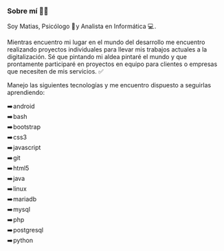 ### Sobre mí 👨‍💻 

<!--
**m-cea/m-cea** is a ✨ _special_ ✨ repository because its `README.md` (this file) appears on your GitHub profile.

Here are some ideas to get you started:

- 🔭 I’m currently working on ...
- 🌱 I’m currently learning ...
- 👯 I’m looking to collaborate on ...
- 🤔 I’m looking for help with ...
- 💬 Ask me about ...
- 📫 How to reach me: ...
- 😄 Pronouns: ...
- ⚡ Fun fact: ...
-->


Soy Matias, Psicólogo 💬 y Analista en Informática 💻 . 

Mientras encuentro mi lugar en el mundo del desarrollo me encuentro realizando proyectos individuales para llevar mis trabajos actuales a la digitalización. Sé que pintando mi aldea pintaré el mundo y que prontamente participaré en proyectos en equipo para clientes o empresas que necesiten de mis servicios. ✅ 

Manejo las siguientes tecnologías y me encuentro dispuesto a seguirlas aprendiendo:

➡️ android <br />
➡️ bash <br />
➡️ bootstrap <br />
➡️ css3 <br />
➡️ javascript <br />
➡️ git <br />
➡️ html5 <br />
➡️ java <br />
➡️ linux <br />
➡️ mariadb <br />
➡️ mysql <br />
➡️ php <br />
➡️ postgresql <br />
➡️ python <br />
  

  

